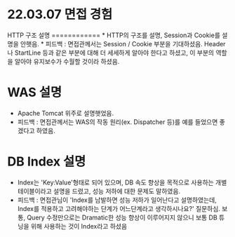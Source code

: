 <h1>22.03.07 면접 경험</h1>
HTTP 구조 설명
============
* HTTP의 구조를 설명, Session과 Cookie를 설명을 안햇음. 
* 피드백 : 면접관께서는 Session / Cookie 부분을 기대하셨음. Header나 StartLine 등과 같은 부분에 대해 더 세세하게 알아야 한다고 하셨고, 이 부분의 역할을 알아야 유지보수가 수월할 것이라 하셨음.

WAS 설명
=======
* Apache Tomcat 위주로 설명햇었음.
* 피드백 : 면접관께서는 WAS의 작동 원리(ex. Dispatcher 등)를 예를 들었으면 좋겠다고 하였음.

DB Index 설명
============
* Index는 'Key:Value'형태로 되어 있으며, DB 속도 향상을 목적으로 사용하는 개별 테이블이라고 설명을 드렸고, 성능 저하에 대한 문제도 말하였음.
* 피드백 : 면접관님이 'Index를 남발하면 성능 저하가 일어난다고 설명하였는데, Index를 적용하고 고려해야하는 단계가 어느단계라고 생각하시나요?' 질문하심. 보통, Query 수정만으로는 Dramatic한 성능 향상이 이루어지지 않으니 보통 DB 튜닝을 위해 사용하는 것이 Index라고 하셨음
